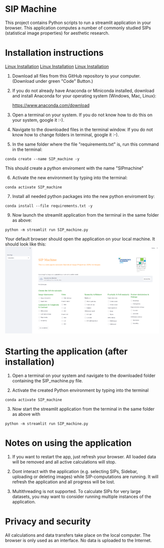 # SIP Machine

This project contains Python scripts to run a streamlit application in your browser. This application computes a number of commonly studied SIPs (statistical image properties) for aesthetic research.

# Installation instructions

[Linux Installation](docs/InstallationInstructions_Linux.md)
[Linux Installation](docs/InstallationInstructions_MacOS.md)
[Linux Installation](docs/InstallationInstructions_Windows.md)

1. Download all files from this GitHub repository to your computer. (Download under green "Code" Button.)

2. If you do not already have Anaconda or Miniconda installed, download and install Anaconda for your operating system (Windows, Mac, Linux):

	https://www.anaconda.com/download

3. Open a terminal on your system. If you do not know how to do this on your system, google it :-).

4. Navigate to the downloaded files in the terminal window. If you do not know how to change folders in terminal, google it :-). 

5. In the same folder where the file "requirements.txt" is, run this command in the terminal:

```shell
conda create --name SIP_machine -y
```

This should create a python enviroment with the name "SIPmachine" 


6. Activate the new environment by typing into the terminal:

```shell
conda activate SIP_machine
```

7. Install all needed python packages into the new python enviroment by:

```shell
conda install --file requirements.txt -y
```
	
9. Now launch the streamlit application from the terminal in the same folder as above:

```shell
python -m streamlit run SIP_machine.py
```

Your default browser should open the application on your local machine. It should look like this: 
![Screenshot](toolbox_screenshot.png)

# Starting the application (after installation)

1. Open a terminal on your system and navigate to the downloaded folder containing the SIP_machine.py file.

2. Activate the created Python environment by typing into the terminal
```shell
conda activate SIP_machine
```
3. Now start the streamlit application from the terminal in the same folder as above with

```shell
python -m streamlit run SIP_machine.py
 ```

# Notes on using the application

1. If you want to restart the app, just refresh your browser. All loaded data will be removed and all active calculations will stop.

2. Dont interact with the application (e.g. selecting SIPs, Sidebar, uploading or deleting images) while SIP-computations are running. It will refresh the application and all progress will be lost.

3. Multithreading is not supported. To calculate SIPs for very large datasets, you may want to consider running multiple instances of the application.

# Privacy and security
All calculations and data transfers take place on the local computer. The browser is only used as an interface. No data is uploaded to the Internet.
